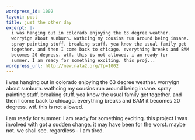 ```yaml
--- 
wordpress_id: 1002
layout: post
title: just the other day
excerpt: |-
  i was hanging out in colorado enjoying the 63 degree weather.
  worryign about sunburn. wathcing my cousins run around being insane.
  spray painting stuff. breaking stuff. yea know the usual family get
  together. and then I come back to chicago. everything breaks and BAM it
  becomes 20 degress. wtf. this is not allowed. i am ready for
  summer. I am ready for something exciting. this proj...
wordpress_url: http://new.nata2.org/?p=1002
---
```

<p>i was hanging out in colorado enjoying the 63 degree weather. worryign about sunburn. wathcing my cousins run around being insane. spray painting stuff. breaking stuff. yea know the usual family get together. and then I come back to chicago. everything breaks and BAM it becomes 20 degress. wtf. this is not allowed. </p><p>i am ready for summer. I am ready for something exciting. this project I was involved
with got a sudden change. it may have been for the worst. maybe not. we shall see. regardless - I am tired. <br />
</p>
